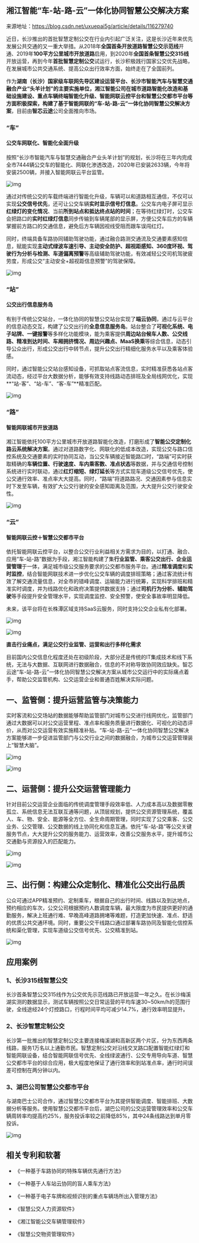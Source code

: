 ## 湘江智能“车-站-路-云”一体化协同智慧公交解决方案

来源地址：https://blog.csdn.net/uxuepai5g/article/details/116279740

近日，长沙推出的首批智慧定制公交在行业内引起广泛关注，这是长沙近年来优先发展公共交通的又一重大举措。从2018年**全国首条开放道路智慧公交示范线**开通、2019年**100平方公里城市开放道路**启用，到2020年**全国首条智慧公交315线**开放运营，再到今年**首批智慧定制公交**试运行，长沙积极践行国家公交优先战略，在发展城市公共交通系统、提高公众出行效率方面，始终走在了全国前列。

作为**湖南（长沙）国家级车联网先导区建设运营平台、长沙市智能汽车与智慧交通融合产业“头羊计划”**的主要实施单位，**湘江智能**公司在城市道路智能化改造和基础设施建设、重点车辆终端智能化升级、智能网联云控平台和智慧公交都市平台等方面积极探索，构建了基于智能网联的**“车-站-路-云”一体化协同智慧公交解决方案**，目前由**智芯云途**公司全面推向市场。

### “车”

#### 公交车网联化、智能化全面升级

按照“长沙市智能汽车与智慧交通融合产业头羊计划”的规划，长沙将在三年内完成全市7444辆公交车的智能化、网联化渗透改造，2020年已安装2633辆，今年将安装2500辆，并接入智能网联云平台监管。

![img](https://img-blog.csdnimg.cn/img_convert/54e6086dd569252d91669e50fab49ca7.png)

通过对传统公交的车载终端进行智能化升级，车辆可以和道路相互通信，不仅可以实现**公交信号优先**，还可让公交车辆**实时显示信号灯信息**。公交车内电子屏可显示**红绿灯的变化情况**、当前**所到站点和抵达终点站的时间**；在等待红绿灯时，公交车会把路口的**实时红绿灯信息**同步传输到车辆尾部的显示屏，方便公交车后方的车辆掌握前方路口的交通信息，避免后方车辆因视线受阻而跟车误闯红灯。

同时，终端具备车路协同辅助驾驶功能，通过融合路测交通流及交通要素感知信息，赋能实现**主动式绿波车速引导、主动安全防护、超视距感知、360度环视、驾驶行为分析与检测、车道偏离预警**等高级辅助驾驶功能，有效减轻公交司机驾驶疲劳度，形成公交“主动安全+超视距信息预警”的驾驶保障。

![img](https://img-blog.csdnimg.cn/img_convert/32e63fbd5cc16e4c4489a0b7485a4c77.png)

### “站”

#### 公交出行信息服务岛

有别于传统公交站台，一体化协同的智慧公交站台实现了**端云协同**，通过与云平台的信息动态交互，构建了公交出行的**全息信息服务岛**。站台整合了**可视化系统、电子站牌、一键报警**等多样化功能模块，能为乘客提供**周边站台候车人数、公交线路、精准到达时间、车厢拥挤情况、周边兴趣点、MaaS换乘**等综合信息，动态引导公众出行，形成公交出行中转节点，提升公交出行精细化服务水平以及乘客体验感。

同时，通过智能公交站台感知设备，可抓取站点客流信息，实时精准获悉各站点客流动态，经过平台大数据分析，能够有效支持线路动态排班及全局线网优化，实现**“站-客”、“站-车”、“客-车”**精准匹配。

![img](https://img-blog.csdnimg.cn/img_convert/ee779647f3e416d2e7672a7f1c012931.png)

### “路”

#### 智能网联城市开放道路

湘江智能依托100平方公里城市开放道路智能化改造，打磨形成了**智能公交定制化路云系统解决方案**。通过对道路数字化、网联化的低成本改造，实现公交与路口信控系统及交通要素的实时协同互动，当公交车辆接近智能路口时，“路端”可实时获取精确的**车辆位置、行驶速度、车内乘客数、准点状态**等数据，并与交通信号控制系统进行实时联动，通过**红灯缩短、绿灯延长**等方式实现车道级公交信号优先，使公交通行效率、准点率大大提高。同时，“路端”将道路路况、交通因素参与信息实时下发至车辆，有效扩大公交行驶的安全感知距离及范围，大大提升公交行驶安全性。

![img](https://img-blog.csdnimg.cn/img_convert/24c33355ee5f1349a6fe927675123920.png)

### “云”

#### 智能网联云控＋智慧公交都市平台

依托智能网联云控平台，以整合公交行业利益相关方需求为目的，以打通、融合、应用“车-站-路”数据为手段，湘江智能构建了集**行业监管、乘客公交出行、企业运营管理**于一体，满足城市级公交服务要求的公交都市服务平台。通过**精准调度**和**实时监控**，结合智能网联技术进一步优化公交车辆的调度排班策略；通过客流统计有效了解交通流量信息，对全市的错峰调度、运输能力进行统筹，实现科学排班和精准实时调度，并为线路优化和政府决策提供数据支持；通过**司机行为分析、辅助驾驶**等手段提升安全管理水平，实现调度监控、安全预警，使安全事故率明显降低。

未来，该平台将在长株潭区域支持SaaS云服务，同时支持公交企业私有化部署。

![img](https://img-blog.csdnimg.cn/img_convert/4924c9f7b00b613531a206c1b2f6968f.png)

![img](https://img-blog.csdnimg.cn/img_convert/6a269ed029c6a2b100c21b926b5c92d6.png)

**直击行业痛点，满足公交行业监管、运营和出行多样化需求**

目前国内公交信息化程度还处在初级阶段，大部分还是传统的IT集成技术和线下系统，无法与大数据、互联网进行数据融合，信息的不对称导致协同效应缺失。智芯云途“车-站-路-云”一体化协同智慧公交解决方案从城市公交运行中的实际痛点着手，帮助公交监管机构、公交运营企业和普通百姓解决实际问题。

## 一、监管侧：提升运营监管与决策能力

实时客流和公交场站的数据能够帮助监管部门对城市公交进行线网优化，监管部门通过大数据可以对公交运营里程、准点率和服务质量进行数据化、可视化的动态评价，从而对公交运营有效实施精准补贴。“车-站-路-云”一体化协同智慧公交解决方案能够进一步促进监管部门与公交行业之间的数据融合，为城市公交运营管理装上“智慧大脑”。

![img](https://img-blog.csdnimg.cn/img_convert/dd01873a99c4ba2eb4aaf4b49738588c.png)

![img](https://img-blog.csdnimg.cn/img_convert/fafcd070072f0b0912754f0e1d576930.png)

## 二、运营侧：提升公交运营管理能力

针对目前公交运营企业面临的传统调度管理手段效率低、人力成本高以及数据零散孤立、系统信息无法互联互通等问题，从顶层规划，提供公交资源管理系统，覆盖人、车、物、安全、能源等全方位、全生命周期管理，同时实现了公交乘客、公交业务、公交管理、公交数据的线上协同化和信息互通。依托“车-站-路”等公交关键服务节点，大大提升公交的服务能力、运营效率，改善公交服务水平，提升城市公交通勤与资源投入的匹配能力。

![img](https://img-blog.csdnimg.cn/img_convert/d02742cb118a9f1aa1beee54806e7406.png)

![img](https://img-blog.csdnimg.cn/img_convert/6af7c7c085eb4a4e60c0784b48e00b4f.gif)

## 三、出行侧：构建公众定制化、精准化公交出行品质

公众可通过APP精准预约、定制乘车，根据自己的出行时间、线路以及到达地点，预约相应的车次，公交公司根据预约人数调度车辆，最大限度为市民提供更好的通勤服务，解决上班通行难、早晚高峰道路拥堵等难题，打造更加快速、准点、舒适的优质公共交通环境。同时，重要公交干线路口通过部署车路协同及智能化信控系统和渠化管理，实现车道级公交信号优先、公交精准到站。

![img](https://img-blog.csdnimg.cn/img_convert/f06c01cce0b079330bee26d21b5f58ae.png)

## 应用案例

### 1、长沙315线智慧公交

长沙首条智慧公交315线作为公交优先示范线路已开放运营一年之久。在长沙梅溪湖实测的数据显示，测试车辆按照公交日常运营的平均车速30~50km/h的范围行驶，全线途经24个灯控路口，行程时间平均可减少14.7%，通行效率明显提升。

### 2、长沙智慧定制公交

长沙第一批推出的智慧定制公交主要连接梅溪湖和高新区两个片区，分为东西两条线路，服务1万名以上通勤市民。智慧定制公交对沿线交叉路口配置智能红绿灯和智能网联设备，结合智能网联信号优先、全线绿波通行、公交专用导向车道、智慧公交都市平台的综合应用，极大程度地保证了通行效率和到站准点率，通行时间误差可控制在两分钟以内。

### 3、湖巴公司智慧公交都市平台

与湖南巴士公司合作，通过智慧公交都市平台为其提供智能调度、智能排班、大数据分析等服务。使用智慧公交都市平台后，湖巴公司的公交运营管理效率和公交车辆周转率均提高约25%，服务投诉率较之前降低85%，其中24条线路达到单月零投诉。

![img](https://img-blog.csdnimg.cn/img_convert/bd060b136d87607f57039c55b446928d.png)

## 相关专利和软著

- 《一种基于车路协同的特殊车辆优先通行方法》

- 《一种基于人车站云协同的盲人乘车方法》

- 《一种基于电子车牌和视频识别的重点车辆场所出入管理方法》

- 《智慧公交人力资源软件》

- 《湘江智能公交车辆管理软件》

- 《智慧公交物资管理软件》